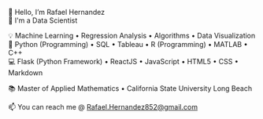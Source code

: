 👋  Hello, I’m Rafael Hernandez  
👷  I'm a Data Scientist  

💡  Machine Learning • Regression Analysis • Algorithms • Data Visualization  
💪  Python (Programming) • SQL • Tableau • R (Programming) • MATLAB • C++  
💻  Flask (Python Framework) • ReactJS • JavaScript • HTML5 • CSS • Markdown  

📚 Master of Applied Mathematics •	California State University Long Beach  

📫 You can reach me @ Rafael.Hernandez852@gmail.com

<!---
Rafaelh852/Rafaelh852 is a ✨ special ✨ repository because its `README.md` (this file) appears on your GitHub profile.
You can click the Preview link to take a look at your changes.
--->
